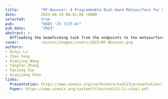 ```yaml
---
title:          "RF-Bouncer: A Programmable Dual-band Metasurface for Sub-6 Wireless Networks"
date:           2023-06-19 00:01:00 +0800
selected:       true
pub:            "NSDI '23 (CCF-A)"
pub_date:       "2023"
abstract: >-
  Offloading the beamforming task from the endpoints to the metasurface installed in the propagation environment has attracted significant attention. Currently, most of the metasurface-based beamforming solutions are designed and optimized for operation on a single ISM band (either 2.4 GHz or 5 GHz). In this paper, we propose RF-Bouncer, a compact, low-cost, simple-structure programmable dual-band metasurface that supports concurrent beamforming on two Sub-6 ISM bands. By configuring the states of the meta-atoms, the metasurface is able to simultaneously steer the incident signals from two bands towards their desired departure angles. We fabricate the metasurface and validate its performance via extensive experiments. Experimental results demonstrate that RF-Bouncer achieves 15.4 dB average signal strength improvement and a 2.49× throughput improvement even with a relatively small 16 × 16 array of meta-atoms.
cover:          /assets/images/covers/2023/RF-Bouncer.png
authors:
- Xinyi Li
- Chao Feng
- Xiaojing Wang
- Yangfan Zhang
- Yaxiong Xie 
- Xiaojiang Chen
links:
  Presentation: https://www.usenix.org/conference/nsdi23/presentation/li-xinyi
  Paper: https://www.usenix.org/system/files/nsdi23-li-xinyi.pdf
---
```

